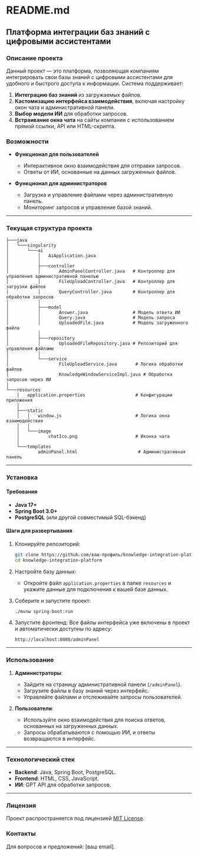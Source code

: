 
# README.md

## Платформа интеграции баз знаний с цифровыми ассистентами

### Описание проекта

Данный проект — это платформа, позволяющая компаниям интегрировать свои базы знаний с цифровыми ассистентами для удобного и быстрого доступа к информации. Система поддерживает:

1. **Интеграцию баз знаний** из загружаемых файлов.
2. **Кастомизацию интерфейса взаимодействия**, включая настройку окон чата и административной панели.
3. **Выбор модели ИИ** для обработки запросов.
4. **Встраивание окна чата** на сайты компании с использованием прямой ссылки, API или HTML-скрипта.

### Возможности

- **Функционал для пользователей**
  - Интерактивное окно взаимодействия для отправки запросов.
  - Ответы от ИИ, основанные на данных загруженных файлов.

- **Функционал для администраторов**
  - Загрузка и управление файлами через административную панель.
  - Мониторинг запросов и управление базой знаний.

---

### Текущая структура проекта

```plaintext
├───java
│   └───singularity
│       └───ai
│           │   AiApplication.java
│           │
│           ├───controller
│           │       AdminPanelController.java   # Контроллер для управления административной панелью
│           │       FileUploadController.java   # Контроллер для загрузки файлов
│           │       QueryController.java        # Контроллер для обработки запросов
│           │
│           ├───model
│           │       Answer.java                 # Модель ответа ИИ
│           │       Query.java                  # Модель запроса
│           │       UploadedFile.java           # Модель загруженного файла
│           │
│           ├───repository
│           │       UploadedFileRepository.java # Репозиторий для управления файлами
│           │
│           └───service
│                   FileUploadService.java       # Логика обработки файлов
│                   KnowledgeWindowServiceImpl.java # Обработка запросов через ИИ
│
└───resources
    │   application.properties                   # Конфигурации приложения
    │
    ├───static
    │   │   window.js                            # Логика окна взаимодействия
    │   │
    │   └───image
    │           chatIco.png                      # Иконка чата
    │
    └───templates
            adminPanel.html                       # Административная панель
```

---

### Установка

#### Требования
- **Java 17+**
- **Spring Boot 3.0+**
- **PostgreSQL** (или другой совместимый SQL-бэкенд)

#### Шаги для развертывания

1. Клонируйте репозиторий:
   ```bash
   git clone https://github.com/ваш-профиль/knowledge-integration-platform.git
   cd knowledge-integration-platform
   ```

2. Настройте базу данных:
   - Откройте файл `application.properties` в папке `resources` и укажите данные для подключения к вашей базе данных.

3. Соберите и запустите проект:
   ```bash
   ./mvnw spring-boot:run
   ```

4. Запустите фронтенд:
   Все файлы интерфейса уже включены в проект и автоматически доступны по адресу:
   ```
   http://localhost:8080/adminPanel
   ```

---

### Использование

1. **Администраторы**:
   - Зайдите на страницу административной панели (`/adminPanel`).
   - Загрузите файлы в базу знаний через интерфейс.
   - Управляйте файлами и отслеживайте запросы пользователей.

2. **Пользователи**:
   - Используйте окно взаимодействия для поиска ответов, основанных на загруженных данных.
   - Запросы обрабатываются с помощью ИИ, и ответы возвращаются в интерфейс.

---

### Технологический стек

- **Backend**: Java, Spring Boot, PostgreSQL.
- **Frontend**: HTML, CSS, JavaScript.
- **ИИ**: GPT API для обработки запросов.

---

### Лицензия

Проект распространяется под лицензией [MIT License](LICENSE).

### Контакты

Для вопросов и предложений: [ваш email].
